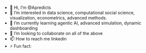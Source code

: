 - 👋 Hi, I’m @Apredicts
- 👀 I’m interested in data science, computational social science, visualization, econometrics, advanced methods. 
- 🌱 I’m currently learning agentic AI, advanced simulation, dynamic dashboarding
- 💞️ I’m looking to collaborate on all of the above
- 📫 How to reach me linkedin
- ⚡ Fun fact: 

<!---
Apredicts/Apredicts is a ✨ special ✨ repository because its `README.md` (this file) appears on your GitHub profile.
You can click the Preview link to take a look at your changes.
--->
